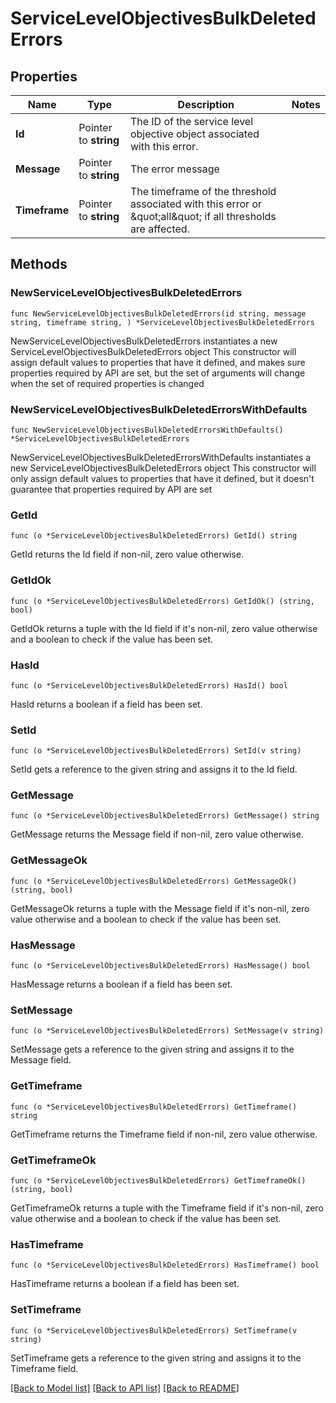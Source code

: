 # ServiceLevelObjectivesBulkDeletedErrors

## Properties

Name | Type | Description | Notes
------------ | ------------- | ------------- | -------------
**Id** | Pointer to **string** | The ID of the service level objective object associated with this error. | 
**Message** | Pointer to **string** | The error message | 
**Timeframe** | Pointer to **string** | The timeframe of the threshold associated with this error or \&quot;all\&quot; if all thresholds are affected. | 

## Methods

### NewServiceLevelObjectivesBulkDeletedErrors

`func NewServiceLevelObjectivesBulkDeletedErrors(id string, message string, timeframe string, ) *ServiceLevelObjectivesBulkDeletedErrors`

NewServiceLevelObjectivesBulkDeletedErrors instantiates a new ServiceLevelObjectivesBulkDeletedErrors object
This constructor will assign default values to properties that have it defined,
and makes sure properties required by API are set, but the set of arguments
will change when the set of required properties is changed

### NewServiceLevelObjectivesBulkDeletedErrorsWithDefaults

`func NewServiceLevelObjectivesBulkDeletedErrorsWithDefaults() *ServiceLevelObjectivesBulkDeletedErrors`

NewServiceLevelObjectivesBulkDeletedErrorsWithDefaults instantiates a new ServiceLevelObjectivesBulkDeletedErrors object
This constructor will only assign default values to properties that have it defined,
but it doesn't guarantee that properties required by API are set

### GetId

`func (o *ServiceLevelObjectivesBulkDeletedErrors) GetId() string`

GetId returns the Id field if non-nil, zero value otherwise.

### GetIdOk

`func (o *ServiceLevelObjectivesBulkDeletedErrors) GetIdOk() (string, bool)`

GetIdOk returns a tuple with the Id field if it's non-nil, zero value otherwise
and a boolean to check if the value has been set.

### HasId

`func (o *ServiceLevelObjectivesBulkDeletedErrors) HasId() bool`

HasId returns a boolean if a field has been set.

### SetId

`func (o *ServiceLevelObjectivesBulkDeletedErrors) SetId(v string)`

SetId gets a reference to the given string and assigns it to the Id field.

### GetMessage

`func (o *ServiceLevelObjectivesBulkDeletedErrors) GetMessage() string`

GetMessage returns the Message field if non-nil, zero value otherwise.

### GetMessageOk

`func (o *ServiceLevelObjectivesBulkDeletedErrors) GetMessageOk() (string, bool)`

GetMessageOk returns a tuple with the Message field if it's non-nil, zero value otherwise
and a boolean to check if the value has been set.

### HasMessage

`func (o *ServiceLevelObjectivesBulkDeletedErrors) HasMessage() bool`

HasMessage returns a boolean if a field has been set.

### SetMessage

`func (o *ServiceLevelObjectivesBulkDeletedErrors) SetMessage(v string)`

SetMessage gets a reference to the given string and assigns it to the Message field.

### GetTimeframe

`func (o *ServiceLevelObjectivesBulkDeletedErrors) GetTimeframe() string`

GetTimeframe returns the Timeframe field if non-nil, zero value otherwise.

### GetTimeframeOk

`func (o *ServiceLevelObjectivesBulkDeletedErrors) GetTimeframeOk() (string, bool)`

GetTimeframeOk returns a tuple with the Timeframe field if it's non-nil, zero value otherwise
and a boolean to check if the value has been set.

### HasTimeframe

`func (o *ServiceLevelObjectivesBulkDeletedErrors) HasTimeframe() bool`

HasTimeframe returns a boolean if a field has been set.

### SetTimeframe

`func (o *ServiceLevelObjectivesBulkDeletedErrors) SetTimeframe(v string)`

SetTimeframe gets a reference to the given string and assigns it to the Timeframe field.


[[Back to Model list]](../README.md#documentation-for-models) [[Back to API list]](../README.md#documentation-for-api-endpoints) [[Back to README]](../README.md)


